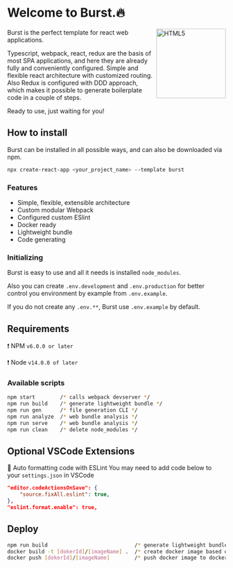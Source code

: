 # Welcome to Burst.🔥

<image align="right" width="160px" alt="HTML5" src="https://lh3.googleusercontent.com/pw/AL9nZEXF_kAh3tezMRxnT4GGR3YHoKo5CpSkWtRBD9_HsJ7K_KNqcpjELcsJ1OKdji9fJNIa9GKHXjeuLLshj5t-Y0QJuMn3IVxRCT1iXtm0AeSjD8s2cR1VJOpqRHEXLLZVZRgmJcw59HXUwCb2_dw1L17A=s432-no?authuser=0"/>

Burst is the perfect template for react web applications.

Typescript, webpack, react, redux are the basis of most SPA applications, and here they are already fully and conveniently configured. Simple and flexible react architecture with customized routing. Also Redux is configured with DDD approach, which makes it possible to generate boilerplate code in a couple of steps.

Ready to use, just waiting for you!

## How to install

Burst can be installed in all possible ways, and can also be downloaded via npm.

```sh
npx create-react-app <your_project_name> --template burst
```

### Features

- Simple, flexible, extensible architecture
- Custom modular Webpack
- Configured custom ESlint
- Docker ready
- Lightweight bundle
- Code generating

### Initializing

Burst is easy to use and all it needs is installed `node_modules`.

Also you can create `.env.development` and `.env.production` for better control you environment by example from `.env.example`.

If you do not create any `.env.**`, Burst use `.env.example` by default.

## Requirements

❗️ NPM `v6.0.0 or later`

❗️ Node `v14.0.0 of later`

### Available scripts

```sh
npm start        /* calls webpack devserver */
npm run build    /* generate lightweight bundle */
npm run gen      /* file generation CLI */
npm run analyze  /* web bundle analysis */
npm run serve    /* web bundle analysis */
npm run clean    /* delete node_modules */
```

## Optional VSCode Extensions

📍 Auto formatting code with ESLint
You may need to add code below to your `settings.json` in VSCode

```json
"editor.codeActionsOnSave": {
    "source.fixAll.eslint": true,
},
"eslint.format.enable": true,
```

## Deploy

```sh
npm run build                            /* generate lightweight bundle */
docker build -t [dokerId]/[imageName] .  /* create docker image based on build */
docker push [dokerId]/[imageName]        /* push docker image to dockerHub */
```
